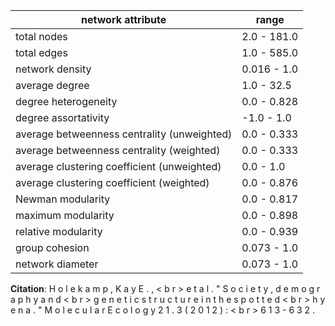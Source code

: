 network attribute|range
---|---
total nodes|2.0 - 181.0
total edges|1.0 - 585.0
network density|0.016 - 1.0
average degree|1.0 - 32.5
degree heterogeneity|0.0 - 0.828
degree assortativity|-1.0 - 1.0
average betweenness centrality (unweighted)|0.0 - 0.333
average betweenness centrality (weighted)|0.0 - 0.333
average clustering coefficient (unweighted)|0.0 - 1.0
average clustering coefficient (weighted)|0.0 - 0.876
Newman modularity|0.0 - 0.817
maximum modularity|0.0 - 0.898
relative modularity|0.0 - 0.939
group cohesion|0.073 - 1.0
network diameter|0.073 - 1.0
**Citation**: H o l e k a m p , K a y E . , < b r > e t a l . " S o c i e t y , d e m o g r a p h y a n d < b r > g e n e t i c s t r u c t u r e i n t h e s p o t t e d < b r > h y e n a . " M o l e c u l a r E c o l o g y 2 1 . 3 ( 2 0 1 2 ) : < b r > 6 1 3 - 6 3 2 .
